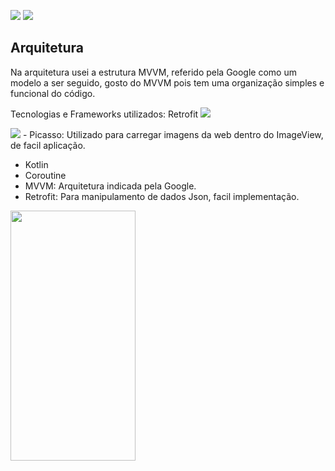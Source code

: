 <img src="https://img.shields.io/badge/sdk-19-green"/> <img src="https://img.shields.io/badge/kotlin-1.5.20-orange"/>
## Arquitetura
Na arquitetura usei a estrutura MVVM, referido pela Google como um modelo a ser seguido, gosto do MVVM pois tem uma organização simples e funcional do código. 

Tecnologias e Frameworks utilizados:
Retrofit
<img src="https://camo.githubusercontent.com/adf5d611143668dcc8fa17d942c8a4afebf7999d92cd8e660633ed530a557e4e/68747470733a2f2f696d672e736869656c64732e696f2f62616467652f526574726f6669742d322e392e302d627269676874677265656e"/>

<img src="https://img.shields.io/badge/Picasso-2.71828-green"/>
- Picasso: Utilizado para carregar imagens da web dentro do ImageView, de facil aplicação.

- Kotlin
- Coroutine
- MVVM: Arquitetura indicada pela Google.
- Retrofit: Para manipulamento de dados Json, facil implementação.

<img src="https://github.com/ajdamiao/SicrediSimulado/blob/master/tela.gif" width="200" height="400" />

